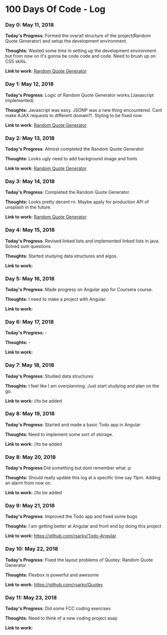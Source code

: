 # 100 Days Of Code - Log

### Day 0: May 11, 2018

**Today's Progress**: Formed the overall structure of the project(Random Quote Generator) and setup the development environment.

**Thoughts:** Wasted some time in setting up the development environment but from now on it's gonna be code code and code. Need to brush up on CSS skills.

**Link to work:** [Random Quote Generator](https://github.com/rsarky/random-quote-generator/commits/master)


### Day 1: May 12, 2018

**Today's Progress**: Logic of Random Quote Generator works.(Javascript implemented)

**Thoughts:** Javascript was easy. JSONP was a new thing encountered. Cant make AJAX requests to different domain?!. Styling to be fixed now.

**Link to work:** [Random Quote Generator](https://github.com/rsarky/random-quote-generator/commits/master)

### Day 2: May 13, 2018

**Today's Progress**: Almost completed the Random Quote Generator

**Thoughts:** Looks ugly need to add background image and fonts

**Link to work:** [Random Quote Generator](https://github.com/rsarky/random-quote-generator/commits/master)


### Day 3: May 14, 2018

**Today's Progress**: Completed the Random Quote Generator.

**Thoughts:** Looks pretty decent rn. Maybe apply for production API of unsplash in the future.

**Link to work:** [Random Quote Generator](https://github.com/rsarky/random-quote-generator/commits/master)


### Day 4: May 15, 2018

**Today's Progress**: Revised linked lists and implemented linked lists in java. Solved sum questions

**Thoughts:** Started studying data structures and algos.

**Link to work:** 


### Day 5: May 16, 2018

**Today's Progress**: Made progress on Angular app for Coursera course.

**Thoughts:** I need to make a project with Angular.

**Link to work:** 


### Day 6: May 17, 2018

**Today's Progress**: -

**Thoughts:** -

**Link to work:** 


### Day 7: May 18, 2018

**Today's Progress**: Studied data structures 

**Thoughts:** I feel like I am overplanning. Just start studying and plan on the go.

**Link to work:** //to be added


### Day 8: May 19, 2018

**Today's Progress**: Started and made a basic Todo app in Angular

**Thoughts:** Need to implement some sort of storage.

**Link to work:** //to be added


### Day 8: May 20, 2018

**Today's Progress**:Did something but dont remember what :p

**Thoughts:** Should really update this log at a specific time say 11pm. Adding an alarm from now on.

**Link to work:** //to be added


### Day 9: May 21, 2018

**Today's Progress**: Improved the Todo app and fixed some bugs

**Thoughts:** I am getting better at Angular and front end by doing this project

**Link to work:** https://github.com/rsarky/Todo-Angular


### Day 10: May 22, 2018

**Today's Progress**: Fixed the layout problems of Quotey: Random Quote Generator

**Thoughts:** Flexbox is powerful and awesome

**Link to work:** https://github.com/rsarky/Quotey

### Day 11: May 23, 2018

**Today's Progress**: Did some FCC coding exercises

**Thoughts:** Need to think of a new coding project asap

**Link to work:** 

